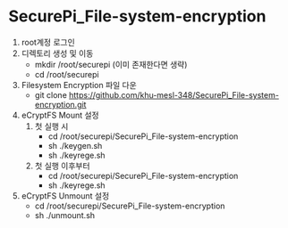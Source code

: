 # SecurePi_File-system-encryption

1. root계정 로그인
2. 디렉토리 생성 및 이동
	- mkdir /root/securepi (이미 존재한다면 생략)
	- cd /root/securepi
3. Filesystem Encryption 파일 다운
	- git clone https://github.com/khu-mesl-348/SecurePi_File-system-encryption.git
4. eCryptFS Mount 설정
	1. 첫 실행 시
		- cd /root/securepi/SecurePi_File-system-encryption
		- sh ./keygen.sh
		- sh ./keyrege.sh
	2. 첫 실행 이후부터
		- cd /root/securepi/SecurePi_File-system-encryption
		- sh ./keyrege.sh
5. eCryptFS Unmount 설정
	- cd /root/securepi/SecurePi_File-system-encryption
	- sh ./unmount.sh
